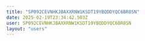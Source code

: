 ```yaml
---
title: "SP092CEVNHKJBAXXRNW1KSDT19YBQDDYQC6BR8SN"
date: 2025-02-19T23:34:42.503Z
user: SP092CEVNHKJBAXXRNW1KSDT19YBQDDYQC6BR8SN
layout: "users"
---
```

    